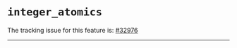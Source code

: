 # `integer_atomics`

The tracking issue for this feature is: [#32976]

[#32976]: https://github.com/rust-lang/rust/issues/32976

------------------------
